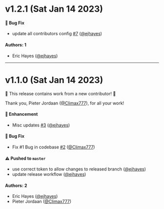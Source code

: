 # v1.2.1 (Sat Jan 14 2023)

#### 🐛 Bug Fix

- update all contributors config [#7](https://github.com/ejhayes/passport-otp/pull/7) ([@ejhayes](https://github.com/ejhayes))

#### Authors: 1

- Eric Hayes ([@ejhayes](https://github.com/ejhayes))

---

# v1.1.0 (Sat Jan 14 2023)

:tada: This release contains work from a new contributor! :tada:

Thank you, Pieter Jordaan ([@Climax777](https://github.com/Climax777)), for all your work!

#### 🚀 Enhancement

- Misc updates [#3](https://github.com/ejhayes/passport-otp/pull/3) ([@ejhayes](https://github.com/ejhayes))

#### 🐛 Bug Fix

- Fix #1 Bug in codebase [#2](https://github.com/ejhayes/passport-otp/pull/2) ([@Climax777](https://github.com/Climax777))

#### ⚠️ Pushed to `master`

- use correct token to allow changes to released branch ([@ejhayes](https://github.com/ejhayes))
- update release workflow ([@ejhayes](https://github.com/ejhayes))

#### Authors: 2

- Eric Hayes ([@ejhayes](https://github.com/ejhayes))
- Pieter Jordaan ([@Climax777](https://github.com/Climax777))
